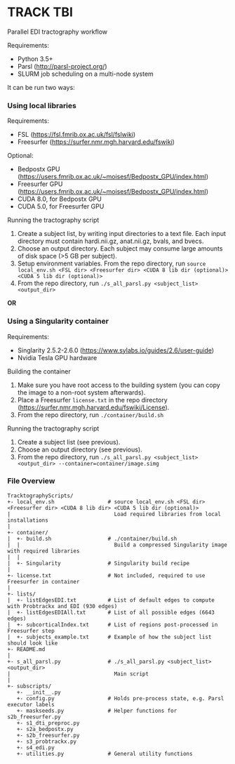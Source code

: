 # TRACK TBI

Parallel EDI tractography workflow

Requirements:
* Python 3.5+
* Parsl (http://parsl-project.org/)
* SLURM job scheduling on a multi-node system

It can be run two ways:

### Using local libraries
Requirements:
* FSL (https://fsl.fmrib.ox.ac.uk/fsl/fslwiki)
* Freesurfer (https://surfer.nmr.mgh.harvard.edu/fswiki)

Optional:
* Bedpostx GPU (https://users.fmrib.ox.ac.uk/~moisesf/Bedpostx_GPU/index.html)
* Freesurfer GPU (https://users.fmrib.ox.ac.uk/~moisesf/Bedpostx_GPU/index.html)
* CUDA 8.0, for Bedpostx GPU
* CUDA 5.0, for Freesurfer GPU

Running the tractography script
1. Create a subject list, by writing input directories to a text file. Each input directory must contain hardi.nii.gz, anat.nii.gz, bvals, and bvecs.
2. Choose an output directory. Each subject may consume large amounts of disk space (>5 GB per subject).
3. Setup environment variables. From the repo directory, run `source local_env.sh <FSL dir> <Freesurfer dir> <CUDA 8 lib dir (optional)> <CUDA 5 lib dir (optional)>`
4. From the repo directory, run `./s_all_parsl.py <subject_list> <output_dir>`

**OR**

### Using a Singularity container
Requirements:
* Singlarity 2.5.2-2.6.0 (https://www.sylabs.io/guides/2.6/user-guide)
* Nvidia Tesla GPU hardware

Building the container

1. Make sure you have root access to the building system (you can copy the image to a non-root system afterwards).
2. Place a Freesurfer `license.txt` in the repo directory (https://surfer.nmr.mgh.harvard.edu/fswiki/License).
3. From the repo directory, run `./container/build.sh`

Running the tractography script

1. Create a subject list (see previous).
2. Choose an output directory (see previous).
3. From the repo directory, run `./s_all_parsl.py <subject_list> <output_dir> --container=container/image.simg`

### File Overview

```
TracktographyScripts/
+- local_env.sh                 # source local_env.sh <FSL dir> <Freesurfer dir> <CUDA 8 lib dir> <CUDA 5 lib dir (optional)>
|                                 Load required libraries from local installations
|
+- container/
|  +- build.sh                  # ./container/build.sh
|  |                              Build a compressed Singularity image with required libraries
|  |
|  +- Singularity               # Singularity build recipe
|
+- license.txt                  # Not included, required to use Freesurfer in container
|
+- lists/
|  +- listEdgesEDI.txt          # List of default edges to compute with Probtrackx and EDI (930 edges)
|  +- listEdgesEDIAll.txt       # List of all possible edges (6643 edges)
|  +- subcorticalIndex.txt      # List of regions post-processed in Freesurfer step
|  +- subjects_example.txt      # Example of how the subject list should look like
+- README.md
|
+- s_all_parsl.py               # ./s_all_parsl.py <subject_list> <output_dir>
|                                 Main script
|
+- subscripts/
   +- __init__.py
   +- config.py                 # Holds pre-process state, e.g. Parsl executor labels
   +- maskseeds.py              # Helper functions for s2b_freesurfer.py
   +- s1_dti_preproc.py
   +- s2a_bedpostx.py
   +- s2b_freesurfer.py
   +- s3_probtrackx.py
   +- s4_edi.py
   +- utilities.py              # General utility functions
```
